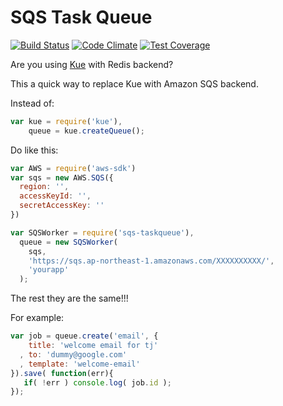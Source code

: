 # SQS Task Queue
[![Build Status](https://travis-ci.org/dungbx/sqs-taskqueue.svg)](https://travis-ci.org/dungbx/sqs-taskqueue) [![Code Climate](https://codeclimate.com/github/dungbx/sqs-taskqueue/badges/gpa.svg)](https://codeclimate.com/github/dungbx/sqs-taskqueue) [![Test Coverage](https://codeclimate.com/github/dungbx/sqs-taskqueue/badges/coverage.svg)](https://codeclimate.com/github/dungbx/sqs-taskqueue)

Are you using [Kue](https://github.com/Automattic/kue) with Redis backend?

This a quick way to replace Kue with Amazon SQS backend.

Instead of:
```js
var kue = require('kue'),
	queue = kue.createQueue();
```

Do like this:

```js
var AWS = require('aws-sdk')
var sqs = new AWS.SQS({
  region: '',
  accessKeyId: '',
  secretAccessKey: ''
})

var SQSWorker = require('sqs-taskqueue'),
  queue = new SQSWorker(
    sqs,
    'https://sqs.ap-northeast-1.amazonaws.com/XXXXXXXXXX/',
    'yourapp'
  );
```

The rest they are the same!!!

For example:
```js
var job = queue.create('email', {
    title: 'welcome email for tj'
  , to: 'dummy@google.com'
  , template: 'welcome-email'
}).save( function(err){
   if( !err ) console.log( job.id );
});
```